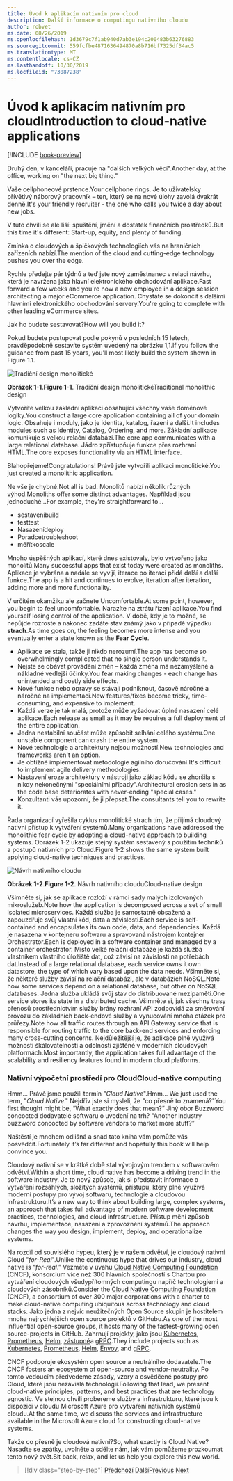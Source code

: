 ```yaml
---
title: Úvod k aplikacím nativním pro cloud
description: Další informace o computingu nativního cloudu
author: robvet
ms.date: 08/26/2019
ms.openlocfilehash: 1d3679c7f1ab940d7ab3e194c200483b63276883
ms.sourcegitcommit: 559fcfbe4871636494870a8b716bf7325df34ac5
ms.translationtype: MT
ms.contentlocale: cs-CZ
ms.lasthandoff: 10/30/2019
ms.locfileid: "73087238"
---
```

# <a name="introduction-to-cloud-native-applications"></a><span data-ttu-id="27b0e-103">Úvod k aplikacím nativním pro cloud</span><span class="sxs-lookup"><span data-stu-id="27b0e-103">Introduction to cloud-native applications</span></span>

[!INCLUDE [book-preview](../../../includes/book-preview.md)]

<span data-ttu-id="27b0e-104">Druhý den, v kanceláři, pracuje na "dalších velkých věcí".</span><span class="sxs-lookup"><span data-stu-id="27b0e-104">Another day, at the office, working on "the next big thing."</span></span>

<span data-ttu-id="27b0e-105">Vaše cellphoneové prstence.</span><span class="sxs-lookup"><span data-stu-id="27b0e-105">Your cellphone rings.</span></span> <span data-ttu-id="27b0e-106">Je to uživatelsky přívětivý náborový pracovník – ten, který se na nové úlohy zavolá dvakrát denně.</span><span class="sxs-lookup"><span data-stu-id="27b0e-106">It's your friendly recruiter - the one who calls you twice a day about new jobs.</span></span>

<span data-ttu-id="27b0e-107">V tuto chvíli se ale liší: spuštění, jmění a dostatek finančních prostředků.</span><span class="sxs-lookup"><span data-stu-id="27b0e-107">But this time it's different: Start-up, equity, and plenty of funding.</span></span>

<span data-ttu-id="27b0e-108">Zmínka o cloudových a špičkových technologiích vás na hraničních zařízeních nabízí.</span><span class="sxs-lookup"><span data-stu-id="27b0e-108">The mention of the cloud and cutting-edge technology pushes you over the edge.</span></span>

<span data-ttu-id="27b0e-109">Rychle předejte pár týdnů a teď jste nový zaměstnanec v relaci návrhu, která je navržena jako hlavní elektronického obchodování aplikace.</span><span class="sxs-lookup"><span data-stu-id="27b0e-109">Fast forward a few weeks and you're now a new employee in a design session architecting a major eCommerce application.</span></span> <span data-ttu-id="27b0e-110">Chystáte se dokončit s dalšími hlavními elektronického obchodování servery.</span><span class="sxs-lookup"><span data-stu-id="27b0e-110">You're going to complete with other leading eCommerce sites.</span></span>

<span data-ttu-id="27b0e-111">Jak ho budete sestavovat?</span><span class="sxs-lookup"><span data-stu-id="27b0e-111">How will you build it?</span></span>

<span data-ttu-id="27b0e-112">Pokud budete postupovat podle pokynů v posledních 15 letech, pravděpodobně sestavíte systém uvedený na obrázku 1,1.</span><span class="sxs-lookup"><span data-stu-id="27b0e-112">If you follow the guidance from past 15 years, you'll most likely build the system shown in Figure 1.1.</span></span>

![Tradiční design monolitické](./media/monolithic-design.png)

<span data-ttu-id="27b0e-114">**Obrázek 1-1**.</span><span class="sxs-lookup"><span data-stu-id="27b0e-114">**Figure 1-1**.</span></span> <span data-ttu-id="27b0e-115">Tradiční design monolitické</span><span class="sxs-lookup"><span data-stu-id="27b0e-115">Traditional monolithic design</span></span>

<span data-ttu-id="27b0e-116">Vytvoříte velkou základní aplikaci obsahující všechny vaše doménové logiky.</span><span class="sxs-lookup"><span data-stu-id="27b0e-116">You construct a large core application containing all of your domain logic.</span></span> <span data-ttu-id="27b0e-117">Obsahuje i moduly, jako je identita, katalog, řazení a další.</span><span class="sxs-lookup"><span data-stu-id="27b0e-117">It includes modules such as Identity, Catalog, Ordering, and more.</span></span> <span data-ttu-id="27b0e-118">Základní aplikace komunikuje s velkou relační databází.</span><span class="sxs-lookup"><span data-stu-id="27b0e-118">The core app communicates with a large relational database.</span></span> <span data-ttu-id="27b0e-119">Jádro zpřístupňuje funkce přes rozhraní HTML.</span><span class="sxs-lookup"><span data-stu-id="27b0e-119">The core exposes functionality via an HTML interface.</span></span>

<span data-ttu-id="27b0e-120">Blahopřejeme!</span><span class="sxs-lookup"><span data-stu-id="27b0e-120">Congratulations!</span></span>  <span data-ttu-id="27b0e-121">Právě jste vytvořili aplikaci monolitické.</span><span class="sxs-lookup"><span data-stu-id="27b0e-121">You just created a monolithic application.</span></span>

<span data-ttu-id="27b0e-122">Ne vše je chybné.</span><span class="sxs-lookup"><span data-stu-id="27b0e-122">Not all is bad.</span></span> <span data-ttu-id="27b0e-123">Monolitů nabízí několik různých výhod.</span><span class="sxs-lookup"><span data-stu-id="27b0e-123">Monoliths offer some distinct advantages.</span></span> <span data-ttu-id="27b0e-124">Například jsou jednoduché...</span><span class="sxs-lookup"><span data-stu-id="27b0e-124">For example, they're straightforward to...</span></span>

- <span data-ttu-id="27b0e-125">sestavení</span><span class="sxs-lookup"><span data-stu-id="27b0e-125">build</span></span>
- <span data-ttu-id="27b0e-126">test</span><span class="sxs-lookup"><span data-stu-id="27b0e-126">test</span></span>
- <span data-ttu-id="27b0e-127">Nasazení</span><span class="sxs-lookup"><span data-stu-id="27b0e-127">deploy</span></span>
- <span data-ttu-id="27b0e-128">Poradce</span><span class="sxs-lookup"><span data-stu-id="27b0e-128">troubleshoot</span></span>
- <span data-ttu-id="27b0e-129">měřítko</span><span class="sxs-lookup"><span data-stu-id="27b0e-129">scale</span></span>

<span data-ttu-id="27b0e-130">Mnoho úspěšných aplikací, které dnes existovaly, bylo vytvořeno jako monolitů.</span><span class="sxs-lookup"><span data-stu-id="27b0e-130">Many successful apps that exist today were created as monoliths.</span></span> <span data-ttu-id="27b0e-131">Aplikace je vybrána a nadále se vyvíjí, iterace po iteraci přidá další a další funkce.</span><span class="sxs-lookup"><span data-stu-id="27b0e-131">The app is a hit and continues to evolve, iteration after iteration, adding more and more functionality.</span></span>

<span data-ttu-id="27b0e-132">V určitém okamžiku ale začnete Uncomfortable.</span><span class="sxs-lookup"><span data-stu-id="27b0e-132">At some point, however, you begin to feel uncomfortable.</span></span> <span data-ttu-id="27b0e-133">Narazíte na ztrátu řízení aplikace.</span><span class="sxs-lookup"><span data-stu-id="27b0e-133">You find yourself losing control of the application.</span></span> <span data-ttu-id="27b0e-134">V době, kdy je to možné, se nepůjde rozroste a nakonec zadáte stav známý jako v případě výpadku **strach**.</span><span class="sxs-lookup"><span data-stu-id="27b0e-134">As time goes on, the feeling becomes more intense and you eventually enter a state known as the **Fear Cycle**.</span></span>

- <span data-ttu-id="27b0e-135">Aplikace se stala, takže ji nikdo nerozumí.</span><span class="sxs-lookup"><span data-stu-id="27b0e-135">The app has become so overwhelmingly complicated that no single person understands it.</span></span>
- <span data-ttu-id="27b0e-136">Nejste se obávat provádění změn – každá změna má nezamýšlené a nákladné vedlejší účinky.</span><span class="sxs-lookup"><span data-stu-id="27b0e-136">You fear making changes - each change has unintended and costly side effects.</span></span>
- <span data-ttu-id="27b0e-137">Nové funkce nebo opravy se stávají podniknout, časově náročné a náročné na implementaci.</span><span class="sxs-lookup"><span data-stu-id="27b0e-137">New features/fixes become tricky, time-consuming, and expensive to implement.</span></span>
- <span data-ttu-id="27b0e-138">Každá verze je tak malá, protože může vyžadovat úplné nasazení celé aplikace.</span><span class="sxs-lookup"><span data-stu-id="27b0e-138">Each release as small as it may be requires a full deployment of the entire application.</span></span>
- <span data-ttu-id="27b0e-139">Jedna nestabilní součást může způsobit selhání celého systému.</span><span class="sxs-lookup"><span data-stu-id="27b0e-139">One unstable component can crash the entire system.</span></span>
- <span data-ttu-id="27b0e-140">Nové technologie a architektury nejsou možností.</span><span class="sxs-lookup"><span data-stu-id="27b0e-140">New technologies and frameworks aren't an option.</span></span>
- <span data-ttu-id="27b0e-141">Je obtížné implementovat metodologie agilního doručování.</span><span class="sxs-lookup"><span data-stu-id="27b0e-141">It's difficult to implement agile delivery methodologies.</span></span>
- <span data-ttu-id="27b0e-142">Nastavení eroze architektury v nástroji jako základ kódu se zhoršila s nikdy nekonečnými "speciálními případy".</span><span class="sxs-lookup"><span data-stu-id="27b0e-142">Architectural erosion sets in as the code base deteriorates with never-ending "special cases."</span></span>
- <span data-ttu-id="27b0e-143">Konzultanti vás upozorní, že ji přepsat.</span><span class="sxs-lookup"><span data-stu-id="27b0e-143">The consultants tell you to rewrite it.</span></span>

<span data-ttu-id="27b0e-144">Řada organizací vyřešila cyklus monolitické strach tím, že přijímá cloudový nativní přístup k vytváření systémů.</span><span class="sxs-lookup"><span data-stu-id="27b0e-144">Many organizations have addressed the monolithic fear cycle by adopting a cloud-native approach to building systems.</span></span> <span data-ttu-id="27b0e-145">Obrázek 1-2 ukazuje stejný systém sestavený s použitím techniků a postupů nativních pro Cloud.</span><span class="sxs-lookup"><span data-stu-id="27b0e-145">Figure 1-2 shows the same system built applying cloud-native techniques and practices.</span></span>

![Návrh nativního cloudu](./media/cloud-native-design.png)

<span data-ttu-id="27b0e-147">**Obrázek 1-2**.</span><span class="sxs-lookup"><span data-stu-id="27b0e-147">**Figure 1-2**.</span></span> <span data-ttu-id="27b0e-148">Návrh nativního cloudu</span><span class="sxs-lookup"><span data-stu-id="27b0e-148">Cloud-native design</span></span>

<span data-ttu-id="27b0e-149">Všimněte si, jak se aplikace rozloží v rámci sady malých izolovaných mikroslužeb.</span><span class="sxs-lookup"><span data-stu-id="27b0e-149">Note how the application is decomposed across a set of small isolated microservices.</span></span> <span data-ttu-id="27b0e-150">Každá služba je samostatně obsažená a zapouzdřuje svůj vlastní kód, data a závislosti.</span><span class="sxs-lookup"><span data-stu-id="27b0e-150">Each service is self-contained and encapsulates its own code, data, and dependencies.</span></span> <span data-ttu-id="27b0e-151">Každá je nasazena v kontejneru softwaru a spravovaná nástrojem kontejner Orchestrator.</span><span class="sxs-lookup"><span data-stu-id="27b0e-151">Each is deployed in a software container and managed by a container orchestrator.</span></span> <span data-ttu-id="27b0e-152">Místo velké relační databáze je každá služba vlastníkem vlastního úložiště dat, což závisí na závislosti na potřebách dat.</span><span class="sxs-lookup"><span data-stu-id="27b0e-152">Instead of a large relational database, each service owns it own datastore, the type of which vary based upon the data needs.</span></span> <span data-ttu-id="27b0e-153">Všimněte si, že některé služby závisí na relační databázi, ale v databázích NoSQL.</span><span class="sxs-lookup"><span data-stu-id="27b0e-153">Note how some services depend on a relational database, but other on NoSQL databases.</span></span> <span data-ttu-id="27b0e-154">Jedna služba ukládá svůj stav do distribuované mezipaměti.</span><span class="sxs-lookup"><span data-stu-id="27b0e-154">One service stores its state in a distributed cache.</span></span> <span data-ttu-id="27b0e-155">Všimněte si, jak všechny trasy přenosů prostřednictvím služby brány rozhraní API zodpovídá za směrování provozu do základních back-endové služby a vynucování mnoha otázek pro průřezy.</span><span class="sxs-lookup"><span data-stu-id="27b0e-155">Note how all traffic routes through an API Gateway service that is responsible for routing traffic to the core back-end services  and enforcing many cross-cutting concerns.</span></span> <span data-ttu-id="27b0e-156">Nejdůležitější je, že aplikace plně využívá možnosti škálovatelnosti a odolnosti zjištěné v moderních cloudových platformách.</span><span class="sxs-lookup"><span data-stu-id="27b0e-156">Most importantly, the application takes full advantage of the scalability and resiliency features found in modern cloud platforms.</span></span>

### <a name="cloud-native-computing"></a><span data-ttu-id="27b0e-157">Nativní výpočetní prostředí pro Cloud</span><span class="sxs-lookup"><span data-stu-id="27b0e-157">Cloud-native computing</span></span>

<span data-ttu-id="27b0e-158">Hmm... Právě jsme použili termín "*Cloud Native*".</span><span class="sxs-lookup"><span data-stu-id="27b0e-158">Hmm... We just used the term, "*Cloud Native*."</span></span> <span data-ttu-id="27b0e-159">Nejdřív jste si mysleli, že "co přesně to znamená?"</span><span class="sxs-lookup"><span data-stu-id="27b0e-159">You first thought might be, “What exactly does that mean?”</span></span> <span data-ttu-id="27b0e-160">Jiný obor Buzzword concocted dodavatelé softwaru o uvedení na trh? "</span><span class="sxs-lookup"><span data-stu-id="27b0e-160">Another industry buzzword concocted by software vendors to market more stuff?”</span></span>

<span data-ttu-id="27b0e-161">Naštěstí je mnohem odlišná a snad tato kniha vám pomůže vás posvědčit.</span><span class="sxs-lookup"><span data-stu-id="27b0e-161">Fortunately it’s far different and hopefully this book will help convince you.</span></span>

<span data-ttu-id="27b0e-162">Cloudový nativní se v krátké době stal vývojovým trendem v softwarovém odvětví.</span><span class="sxs-lookup"><span data-stu-id="27b0e-162">Within a short time, cloud native has become a driving trend in the software industry.</span></span> <span data-ttu-id="27b0e-163">Je to nový způsob, jak si představit informace o vytváření rozsáhlých, složitých systémů, přístupu, který plně využívá moderní postupy pro vývoj softwaru, technologie a cloudovou infrastrukturu.</span><span class="sxs-lookup"><span data-stu-id="27b0e-163">It’s a new way to think about building large, complex systems, an approach that takes full advantage of modern software development practices, technologies, and cloud infrastructure.</span></span> <span data-ttu-id="27b0e-164">Přístup mění způsob návrhu, implementace, nasazení a zprovoznění systémů.</span><span class="sxs-lookup"><span data-stu-id="27b0e-164">The approach changes the way you design, implement, deploy, and operationalize systems.</span></span>

<span data-ttu-id="27b0e-165">Na rozdíl od souvislého hypeu, který je v našem odvětví, je cloudový nativní Cloud "*for-Real*".</span><span class="sxs-lookup"><span data-stu-id="27b0e-165">Unlike the continuous hype that drives our industry, cloud native is “*for-real*.”</span></span> <span data-ttu-id="27b0e-166">Vezměte v úvahu [Cloud Native Computing Foundation](https://www.cncf.io/) (CNCF), konsorcium více než 300 hlavních společností s Chartou pro vytváření cloudových všudypřítomných computingu napříč technologiemi a cloudových zásobníků.</span><span class="sxs-lookup"><span data-stu-id="27b0e-166">Consider the [Cloud Native Computing Foundation](https://www.cncf.io/) (CNCF), a consortium of over 300 major corporations with a charter to make cloud-native computing ubiquitous across technology and cloud stacks.</span></span> <span data-ttu-id="27b0e-167">Jako jedna z nejvíc neužitečných Open Source skupin je hostitelem mnoha nejrychlejších open source projektů v GitHubu.</span><span class="sxs-lookup"><span data-stu-id="27b0e-167">As one of the most influential open-source groups, it hosts many of the fastest-growing open source-projects in GitHub.</span></span> <span data-ttu-id="27b0e-168">Zahrnují projekty, jako jsou [Kubernetes](https://kubernetes.io/), [Prometheus](https://prometheus.io/), [Helm](https://helm.sh/), [zástupné](https://www.envoyproxy.io/)a [gRPC](https://grpc.io/).</span><span class="sxs-lookup"><span data-stu-id="27b0e-168">They include projects such as [Kubernetes](https://kubernetes.io/), [Prometheus](https://prometheus.io/), [Helm](https://helm.sh/), [Envoy](https://www.envoyproxy.io/), and [gRPC](https://grpc.io/).</span></span>

<span data-ttu-id="27b0e-169">CNCF podporuje ekosystém open source a neutrálního dodavatele.</span><span class="sxs-lookup"><span data-stu-id="27b0e-169">The CNCF fosters an ecosystem of open-source and vendor-neutrality.</span></span> <span data-ttu-id="27b0e-170">Po tomto vedoucím předvedeme zásady, vzory a osvědčené postupy pro Cloud, které jsou nezávislá technologií.</span><span class="sxs-lookup"><span data-stu-id="27b0e-170">Following that lead, we present cloud-native principles, patterns, and best practices that are technology agnostic.</span></span> <span data-ttu-id="27b0e-171">Ve stejnou chvíli probereme služby a infrastrukturu, které jsou k dispozici v cloudu Microsoft Azure pro vytváření nativních systémů cloudu.</span><span class="sxs-lookup"><span data-stu-id="27b0e-171">At the same time, we discuss the services and infrastructure available in the Microsoft Azure cloud for constructing cloud-native systems.</span></span>

<span data-ttu-id="27b0e-172">Takže co přesně je cloudová nativní?</span><span class="sxs-lookup"><span data-stu-id="27b0e-172">So, what exactly is Cloud Native?</span></span> <span data-ttu-id="27b0e-173">Nasaďte se zpátky, uvolněte a sdělte nám, jak vám pomůžeme prozkoumat tento nový svět.</span><span class="sxs-lookup"><span data-stu-id="27b0e-173">Sit back, relax, and let us help you explore this new world.</span></span>

>[!div class="step-by-step"]
><span data-ttu-id="27b0e-174">[Předchozí](index.md)
>[Další](definition.md)</span><span class="sxs-lookup"><span data-stu-id="27b0e-174">[Previous](index.md)
[Next](definition.md)</span></span>
